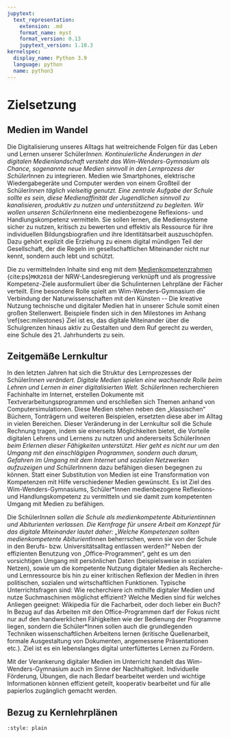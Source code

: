 ```yaml
---
jupytext:
  text_representation:
    extension: .md
    format_name: myst
    format_version: 0.13
    jupytext_version: 1.10.3
kernelspec:
  display_name: Python 3.9
  language: python
  name: python3
---
```


# Zielsetzung

## Medien im Wandel

Die Digitalisierung unseres Alltags hat weitreichende Folgen für das Leben und Lernen unserer Schüler*Innen.
Kontinuierliche Änderungen in der digitalen Medienlandschaft versteht das Wim-Wenders-Gymnasium als Chance, sogenannte neue Medien sinnvoll in den Lernprozess der Schüler*Innen zu integrieren.
Medien wie Smartphones, elektrische Wiedergabegeräte und Computer werden von einem Großteil der Schüler*Innen täglich vielseitig genutzt.
Eine zentrale Aufgabe der Schule sollte es sein, diese Medienaffinität der Jugendlichen sinnvoll zu kanalisieren, produktiv zu nutzen und unterstützend zu begleiten.
Wir wollen unseren Schüler*Innenn eine medienbezogene Reflexions- und Handlungskompetenz vermitteln.
Sie sollen lernen, die Mediensysteme sicher zu nutzen, kritisch zu bewerten und effektiv als Ressource für ihre individuellen Bildungsbiografien und ihre Identitätsarbeit auszuschöpfen.
Dazu gehört explizit die Erziehung zu einem digital mündigen Teil der Gesellschaft, der die Regeln im gesellschaftlichen Miteinander nicht nur kennt, sondern auch lebt und schützt.

Die zu vermittelnden Inhalte sind eng mit dem [Medienkompetenzrahmen](https://www.schulministerium.nrw.de/docs/bp/Ministerium/Schulverwaltung/Schulmail/Archiv-2018/180626/Kontext/2018_Medienkompetenzrahmen_NRW.pdf) {cite:ps}`MKR2018` der NRW-Landesregierung verknüpft und als progressive Kompetenz-Ziele ausformuliert über die Schulinternen Lehrpläne der Fächer verteilt.
Eine besondere Rolle spielt am Wim-Wenders-Gymnasium die Verbindung der Naturwissenschaften mit den Künsten -- Die kreative Nutzung technische und digitaler Medien hat in unserer Schule somit einen großen Stellenwert.
Beispiele finden sich in den Milestones im Anhang \ref{sec:milestones}
Ziel ist es, das digitale Miteinander über die Schulgrenzen hinaus aktiv zu Gestalten und dem Ruf gerecht zu werden, eine Schule des 21. Jahrhunderts zu sein.

## Zeitgemäße Lernkultur

In den letzten Jahren hat sich die Struktur des Lernprozesses der Schüler*Innen verändert.
Digitale Medien spielen eine wachsende Rolle beim Lehren und Lernen in einer digitalisierten Welt.
Schüler*Innen recherchieren Fachinhalte im Internet, erstellen Dokumente mit Textverarbeitungsprogrammen und erschließen sich Themen anhand von Computersimulationen.
Diese Medien stehen neben den „klassischen“ Büchern, Tonträgern und weiteren Beispielen, ersetzten diese aber im Alltag in vielen Bereichen.
Dieser Veränderung in der Lernkultur soll die Schule Rechnung tragen, indem sie einerseits Möglichkeiten bietet, die Vorteile digitalen Lehrens und Lernens zu nutzen und andererseits Schüler*Innen beim Erlernen dieser Fähigkeiten unterstützt.
Hier geht es nicht nur um den Umgang mit den einschlägigen Programmen, sondern auch darum, Gefahren im Umgang mit dem Internet und sozialen Netzwerken aufzuzeigen und Schüler*Innenn dazu befähigen diesen begegnen zu können.
Statt einer Substitution von Medien ist eine Transformation von Kompetenzen mit Hilfe verschiedener Medien gewünscht.
Es ist Ziel des Wim-Wenders-Gymnasiums, Schüler\*Innen medienbezogene Reflexions- und Handlungskompetenz zu vermitteln und sie damit zum kompetenten Umgang mit Medien zu befähigen.

Die Schüler*Innen sollen die Schule als medienkompetente Abiturientinnen und Abiturienten verlassen.
Die Kernfrage für unsere Arbeit am Konzept für das digitale Miteinander lautet daher: „Welche Kompetenzen sollten medienkompetente Abiturient*Innen beherrschen, wenn sie von der Schule in den Berufs- bzw. Universitätsalltag entlassen werden?“
Neben der effizienten Benutzung von „Office-Programmen“, geht es um den vorsichtigen Umgang mit persönlichen Daten (beispielsweise in sozialen Netzen), sowie um die kompetente Nutzung digitaler Medien als Recherche- und Lernressource bis hin zu einer kritischen Reflexion der Medien in ihren politischen, sozialen und wirtschaftlichen Funktionen.
Typische Unterrichtsfragen sind: Wie recherchiere ich mithilfe digitaler Medien und nutze Suchmaschinen möglichst effizient?
Welche Medien sind für welches Anliegen geeignet: Wikipedia für die Facharbeit, oder doch lieber ein Buch?
In Bezug auf das Arbeiten mit den Office-Programmen darf der Fokus nicht nur auf den handwerklichen Fähigkeiten wie der Bedienung der Programme liegen, sondern die Schüler\*Innen sollen auch die grundlegenden Techniken wissenschaftlichen Arbeitens lernen (kritische Quellenarbeit, formale Ausgestaltung von Dokumenten, angemessene Präsentationen etc.).
Ziel ist es ein lebenslanges digital unterfüttertes Lernen zu Fördern.

Mit der Verankerung digitaler Medien im Unterricht handelt das Wim-Wenders-Gymnasium auch im Sinne der Nachhaltigkeit.
Individuelle Förderung, Übungen, die nach Bedarf bearbeitet werden und wichtige Informationen können effizient geteilt, kooperativ bearbeitet und für alle papierlos zugänglich gemacht werden.

## Bezug zu Kernlehrplänen

```{bibliography}
:style: plain
```
